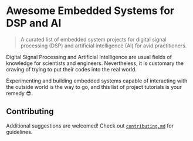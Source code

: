 # Awesome Embedded Systems for DSP and AI

> A curated list of embedded system projects for digital signal processing (DSP) and artificial intelligence (AI) for avid practitioners.

Digital Signal Processing and Artificial Intelligence are usual fields of knowledge for scientists and engineers. Nevertheless, it is customary the craving of trying to put their codes into the real world.

Experimenting and building embedded systems capable of interacting with the outside world is the way to go, and this list of project tutorials is your remedy :sunglasses:.


## Contributing

Additional suggestions are welcomed! Check out [`contributing.md`](https://github.com/tapyu/awesome-embedded-ai-dsp-projects/blob/main/contributing.md) for guidelines.
